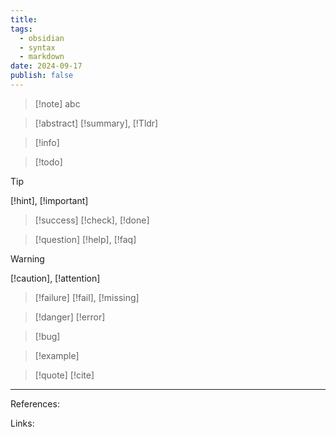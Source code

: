 ```yaml
---
title: 
tags:
  - obsidian
  - syntax
  - markdown
date: 2024-09-17
publish: false
---
```

> [!note] abc

> [!abstract]
> [!summary], [!Tldr]

> [!info]

> [!todo]

> [!tip]
> [!hint], [!important]

> [!success]
> [!check], [!done]

> [!question]
> [!help], [!faq]


> [!warning]
> [!caution], [!attention]

> [!failure]
> [!fail], [!missing]

> [!danger]
> [!error]

> [!bug]

> [!example]

> [!quote]
> [!cite]

---
References: 

Links: 